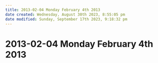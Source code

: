 ```yaml
---
title: 2013-02-04 Monday February 4th 2013
date created: Wednesday, August 30th 2023, 8:55:05 pm
date modified: Sunday, September 17th 2023, 9:18:32 pm
---
```


# 2013-02-04 Monday February 4th 2013
